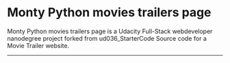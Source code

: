 # Monty Python movies trailers page

Monty Python movies trailers page is a Udacity Full-Stack webdeveloper nanodegree project forked from ud036_StarterCode Source code for a Movie Trailer website.

----
